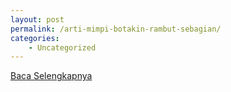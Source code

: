 ```yaml
---
layout: post
permalink: /arti-mimpi-botakin-rambut-sebagian/
categories:
    - Uncategorized
---
```


[Baca Selengkapnya](/10)